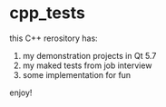 # cpp_tests
this C++ rerository has:
1) my demonstration projects in Qt 5.7
2) my maked tests from job interview
3) some implementation for fun

enjoy!
